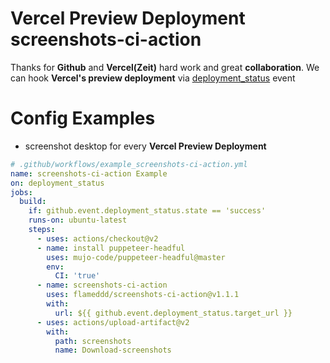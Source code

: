 # Vercel Preview Deployment screenshots-ci-action

Thanks for **Github** and **Vercel(Zeit)** hard work and great **collaboration**. We can hook **Vercel's preview deployment** via [deployment_status](https://docs.github.com/en/developers/webhooks-and-events/webhook-events-and-payloads#deployment_status) event   

# Config Examples
- screenshot desktop for every **Vercel Preview Deployment**

```yaml
# .github/workflows/example_screenshots-ci-action.yml
name: screenshots-ci-action Example
on: deployment_status
jobs:
  build:
    if: github.event.deployment_status.state == 'success'
    runs-on: ubuntu-latest
    steps:
      - uses: actions/checkout@v2
      - name: install puppeteer-headful
        uses: mujo-code/puppeteer-headful@master
        env:
          CI: 'true'
      - name: screenshots-ci-action
        uses: flameddd/screenshots-ci-action@v1.1.1
        with:
          url: ${{ github.event.deployment_status.target_url }}
      - uses: actions/upload-artifact@v2
        with:
          path: screenshots
          name: Download-screenshots
```
